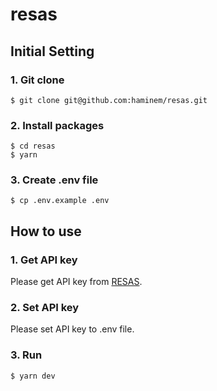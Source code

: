 # resas
## Initial Setting
### 1. Git clone
```
$ git clone git@github.com:haminem/resas.git
```
### 2. Install packages
```
$ cd resas
$ yarn
```
### 3. Create .env file
```
$ cp .env.example .env
```
## How to use
### 1. Get API key
Please get API key from [RESAS](https://opendata.resas-portal.go.jp/).
### 2. Set API key
Please set API key to .env file.
### 3. Run
```
$ yarn dev
```